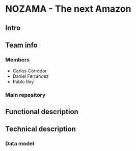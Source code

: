 # NOZAMA - The next Amazon

## Intro

## Team info

### Members

* Carlos Corredor
* Daniel Ferrández
* Pablo Rey

### Main repository



## Functional description

## Technical description

### Data model